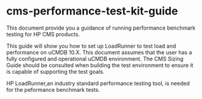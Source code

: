 # cms-performance-test-kit-guide
This document provide you a guidance of running performance benchmark testing for HP CMS products.

This guide will show you how to set up LoadRunner to test load and performance on uCMDB 10.X. This document assumes that the user has a fully configured and operational uCMDB environment. The CMS Sizing Guide should be consulted when building the test environment to ensure it is capable of supporting the test goals.

HP LoadRunner,an industry standard performance testing tool, is needed for the peformance benchmark tests.

